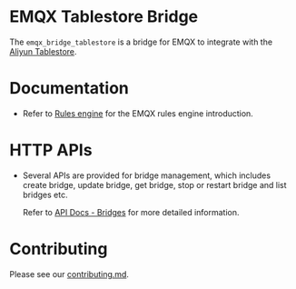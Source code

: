 # EMQX Tablestore Bridge

The `emqx_bridge_tablestore` is a bridge for EMQX to integrate with the [Aliyun Tablestore](https://cn.aliyun.com/product/ots).

# Documentation

- Refer to [Rules engine](https://docs.emqx.com/en/enterprise/v5.0/data-integration/rules.html)
  for the EMQX rules engine introduction.

# HTTP APIs

- Several APIs are provided for bridge management, which includes create bridge,
  update bridge, get bridge, stop or restart bridge and list bridges etc.

  Refer to [API Docs - Bridges](https://docs.emqx.com/en/enterprise/v5.0/admin/api-docs.html#tag/Bridges)
  for more detailed information.

# Contributing

Please see our [contributing.md](../../CONTRIBUTING.md).

